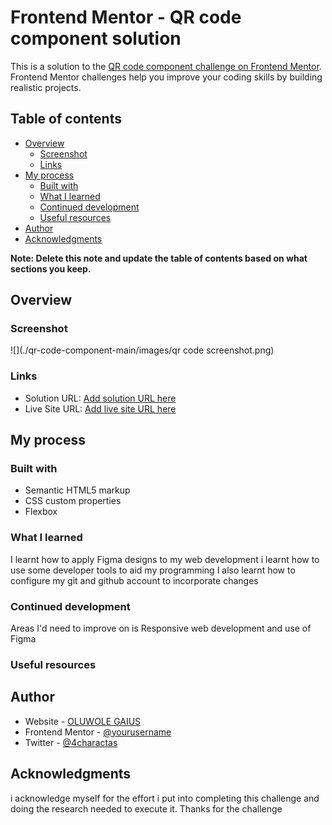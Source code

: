 # Frontend Mentor - QR code component solution

This is a solution to the [QR code component challenge on Frontend Mentor](https://www.frontendmentor.io/challenges/qr-code-component-iux_sIO_H). Frontend Mentor challenges help you improve your coding skills by building realistic projects. 

## Table of contents

- [Overview](#overview)
  - [Screenshot](#screenshot)
  - [Links](#links)
- [My process](#my-process)
  - [Built with](#built-with)
  - [What I learned](#what-i-learned)
  - [Continued development](#continued-development)
  - [Useful resources](#useful-resources)
- [Author](#author)
- [Acknowledgments](#acknowledgments)

**Note: Delete this note and update the table of contents based on what sections you keep.**

## Overview

### Screenshot

![](./qr-code-component-main/images/qr code screenshot.png)

### Links

- Solution URL: [Add solution URL here](https://your-solution-url.com)
- Live Site URL: [Add live site URL here](https://your-live-site-url.com)

## My process

### Built with

- Semantic HTML5 markup
- CSS custom properties
- Flexbox

### What I learned

I learnt how to apply Figma designs to my web development
i learnt how to use some developer tools to aid my programming
I also learnt how to configure my git and github account to incorporate changes

### Continued development
Areas I'd need to improve on is Responsive web development and use of Figma

### Useful resources


## Author

- Website - [OLUWOLE GAIUS](https://www.your-site.com)
- Frontend Mentor - [@yourusername](https://www.frontendmentor.io/profile/gaiuso33)
- Twitter - [@4charactas](https://www.twitter.com/4charactas)

## Acknowledgments
i acknowledge myself for the effort i put into completing this challenge and doing the research needed to execute it. Thanks for the challenge

